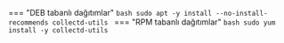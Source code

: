 === "DEB tabanlı dağıtımlar"
    ```bash
    sudo apt -y install --no-install-recommends collectd-utils
    ```
=== "RPM tabanlı dağıtımlar"
    ```bash
    sudo yum install -y collectd-utils
    ```